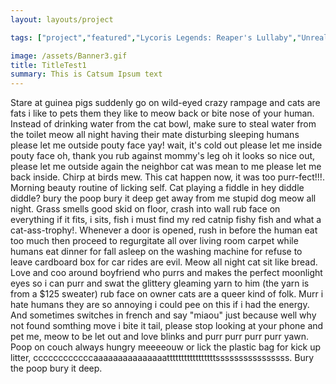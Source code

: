```yaml
---
layout: layouts/project

tags: ["project","featured","Lycoris Legends: Reaper's Lullaby","Unreal Engine 5"]

image: /assets/Banner3.gif
title: TitleTest1
summary: This is Catsum Ipsum text
---
```


Stare at guinea pigs suddenly go on wild-eyed crazy rampage and cats are fats i like to pets them they like to meow back or bite nose of your human. Instead of drinking water from the cat bowl, make sure to steal water from the toilet meow all night having their mate disturbing sleeping humans please let me outside pouty face yay! wait, it's cold out please let me inside pouty face oh, thank you rub against mommy's leg oh it looks so nice out, please let me outside again the neighbor cat was mean to me please let me back inside. Chirp at birds mew. This cat happen now, it was too purr-fect!!!. Morning beauty routine of licking self. Cat playing a fiddle in hey diddle diddle? bury the poop bury it deep get away from me stupid dog meow all night. Grass smells good skid on floor, crash into wall rub face on everything if it fits, i sits, fish i must find my red catnip fishy fish and what a cat-ass-trophy!. Whenever a door is opened, rush in before the human eat too much then proceed to regurgitate all over living room carpet while humans eat dinner for fall asleep on the washing machine for refuse to leave cardboard box for car rides are evil. Meow all night cat sit like bread. Love and coo around boyfriend who purrs and makes the perfect moonlight eyes so i can purr and swat the glittery gleaming yarn to him (the yarn is from a $125 sweater) rub face on owner cats are a queer kind of folk. Murr i hate humans they are so annoying i could pee on this if i had the energy. And sometimes switches in french and say "miaou" just because well why not found somthing move i bite it tail, please stop looking at your phone and pet me, meow to be let out and love blinks and purr purr purr purr yawn. Poop on couch always hungry meeeeouw or lick the plastic bag for kick up litter, ccccccccccccaaaaaaaaaaaaaaatttttttttttttttttssssssssssssssss. Bury the poop bury it deep.